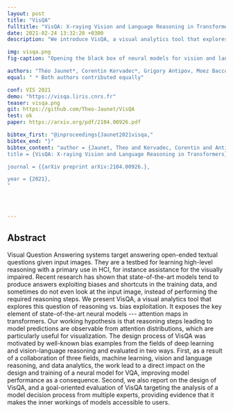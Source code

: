 ```yaml
---
layout: post
title: "VisQA"
fulltitle: "VisQA: X-raying Vision and Language Reasoning in Transformers"
date: 2021-02-24 13:32:20 +0300
description: "We introduce VisQA, a visual analytics tool that explores the question of reasoning vs. bias exploitation in Visual Question Answering systems."

img: visqa.png
fig-caption: "Opening the black box of neural models for vision and language reasoning: given an open-ended question and an image ①, VisQA enables to investigate whether a trained model resorts to reasoning or to bias exploitation to provide its answer. This can be achieved by exploring the behavior of a set of attention heads ②, each producing an attention map ⑤, which manage how different items of the problem relate to each other. Heads can be selected ③, for instance, based on color-coded activity statistics. Their semantics can be linked to language functions derived from dataset-level statistics ④, filtered and compared between different models."

authors: "Théo Jaunet*, Corentin Kervadec*, Grigory Antipov, Moez Baccouche, Romain Vuillemot, Christian Wolf"
equal: " * Both authors contributed equally"

conf: VIS 2021
demo: "https://visqa.liris.cnrs.fr"
teaser: visqa.png
git: https://github.com/Theo-Jaunet/VisQA
test: ok
paper: https://arxiv.org/pdf/2104.00926.pdf

bibtex_first: "@inproceedings{Jaunet2021visqa,"
bibtex_end: "}"
bibtex_content: "author = {Jaunet, Theo and Kervadec, Corentin and Antipov, Grigory and Baccouche, Moez and Vuillemot, Romain and Wolf, Christian},
title = {VisQA: X-raying Vision and Language Reasoning in Transformers},

journal = {{arXiv preprint arXiv:2104.00926.},

year = {2021},
"




---
```



## Abstract   

Visual Question Answering systems target answering open-ended textual questions given input images. They are a testbed for learning high-level reasoning with a primary use in HCI, for instance assistance for the visually impaired. Recent research has shown that state-of-the-art models tend to produce answers exploiting biases and shortcuts in the training data, and sometimes do not even look at the input image, instead of performing the required reasoning steps. We present VisQA, a visual analytics tool that
explores this question of reasoning vs. bias exploitation. It exposes the key element of state-of-the-art neural models --- attention maps in transformers. Our working hypothesis is that reasoning steps leading to model predictions are observable from attention distributions, which are particularly useful for visualization. The design process of VisQA was motivated by well-known bias examples from the fields of deep learning and vision-language reasoning and evaluated in two ways. First, as a result of a collaboration of three fields, machine learning, vision and language reasoning, and data analytics, the work lead to a direct impact on the design and training of a neural model for VQA, improving model performance as a consequence. Second, we also report on the design of VisQA, and a goal-oriented evaluation of VisQA targeting the analysis of a model decision process from multiple experts, providing evidence that it makes the inner workings of models accessible to users.
 

 

 

 

 


